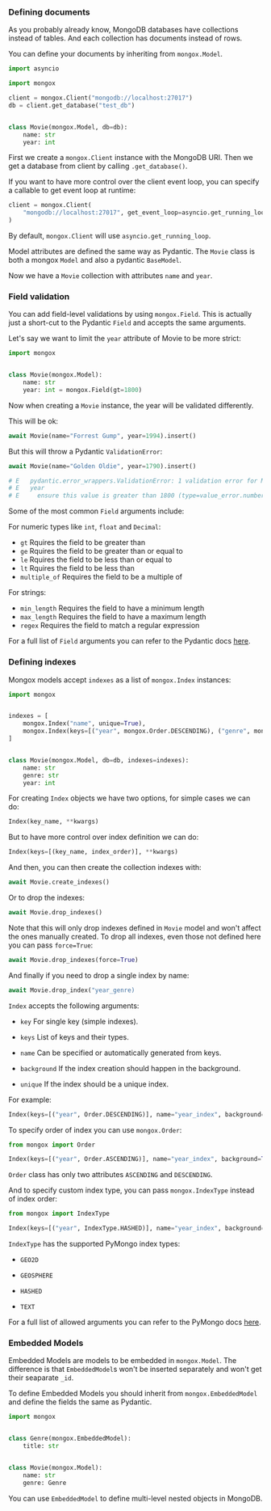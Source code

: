 ### Defining documents

As you probably already know, MongoDB databases have collections instead of tables.
And each collection has documents instead of rows.

You can define your documents by inheriting from `mongox.Model`.

```python
import asyncio

import mongox

client = mongox.Client("mongodb://localhost:27017")
db = client.get_database("test_db")


class Movie(mongox.Model, db=db):
    name: str
    year: int
```

First we create a `mongox.Client` instance with the MongoDB URI.
Then we get a database from client by calling `.get_database()`.

If you want to have more control over the client event loop,
you can specify a callable to get event loop at runtime:

```python
client = mongox.Client(
    "mongodb://localhost:27017", get_event_loop=asyncio.get_running_loop
)
```

By default, `mongox.Client` will use `asyncio.get_running_loop`.

Model attributes are defined the same way as Pydantic. The `Movie` class
is both a mongox `Model` and also a pydantic `BaseModel`.

Now we have a `Movie` collection with attributes `name` and `year`.

### Field validation

You can add field-level validations by using `mongox.Field`.
This is actually just a short-cut to the Pydantic `Field` and accepts the same arguments.

Let's say we want to limit the `year` attribute of Movie to be more strict:

```python
import mongox


class Movie(mongox.Model):
    name: str
    year: int = mongox.Field(gt=1800)
```

Now when creating a `Movie` instance, the year will be validated differently.

This will be ok:

```python
await Movie(name="Forrest Gump", year=1994).insert()
```

But this will throw a Pydantic `ValidationError`:

```python
await Movie(name="Golden Oldie", year=1790).insert()

# E   pydantic.error_wrappers.ValidationError: 1 validation error for Movie
# E   year
# E     ensure this value is greater than 1800 (type=value_error.number.not_gt; limit_value=1800)
```

Some of the most common `Field` arguments include:

For numeric types like `int`, `float` and `Decimal`:

* `gt` Rquires the field to be greater than
* `ge` Rquires the field to be greater than or equal to
* `le` Rquires the field to be less than or equal to
* `lt` Rquires the field to be less than
* `multiple_of` Requires the field to be a multiple of

For strings:

* `min_length` Requires the field to have a minimum length
* `max_length` Requires the field to have a maximum length
* `regex` Requires the field to match a regular expression

For a full list of `Field` arguments you can refer to
the Pydantic docs [here](https://pydantic-docs.helpmanual.io/usage/schema/#field-customisation).

### Defining indexes

Mongox models accept `indexes` as a list of `mongox.Index` instances:

```python
import mongox


indexes = [
    mongox.Index("name", unique=True),
    mongox.Index(keys=[("year", mongox.Order.DESCENDING), ("genre", mongox.IndexType.HASHED)]),
]


class Movie(mongox.Model, db=db, indexes=indexes):
    name: str
    genre: str
    year: int 
```

For creating `Index` objects we have two options, for simple cases we can do:

```python
Index(key_name, **kwargs)
```

But to have more control over index definition we can do:

```python
Index(keys=[(key_name, index_order)], **kwargs)
```

And then, you can then create the collection indexes with:

```python
await Movie.create_indexes()
```

Or to drop the indexes:

```python
await Movie.drop_indexes()
```

Note that this will only drop indexes defined in `Movie` model and
won't affect the ones manually created.
To drop all indexes, even those not defined here you can pass `force=True`:

```python
await Movie.drop_indexes(force=True)
```

And finally if you need to drop a single index by name:

```python
await Movie.drop_index("year_genre)
```

`Index` accepts the following arguments:

* `key` For single key (simple indexes).

* `keys` List of keys and their types.

* `name` Can be specified or automatically generated from keys.

* `background` If the index creation should happen in the background.

* `unique` If the index should be a unique index.

For example:

```python
Index(keys=[("year", Order.DESCENDING)], name="year_index", background=True)
```

To specify order of index you can use `mongox.Order`:

```python
from mongox import Order

Index(keys=[("year", Order.ASCENDING)], name="year_index", background=True)
```

`Order` class has only two attributes `ASCENDING` and `DESCENDING`.

And to specify custom index type, you can pass `mongox.IndexType` instead of index order:

```python
from mongox import IndexType

Index(keys=[("year", IndexType.HASHED)], name="year_index", background=True)
```

`IndexType` has the supported PyMongo index types:

* `GEO2D`

* `GEOSPHERE`

* `HASHED`

* `TEXT`

For a full list of allowed arguments you can refer to the PyMongo docs [here](https://pymongo.readthedocs.io/en/stable/api/pymongo/operations.html#pymongo.operations.IndexModel).

### Embedded Models

Embedded Models are models to be embedded in `mongox.Model`.
The difference is that `EmbeddedModel`s won't be inserted separately
and won't get their seaparate `_id`.

To define Embedded Models you should inherit from `mongox.EmbeddedModel`
and define the fields the same as Pydantic.

```python
import mongox


class Genre(mongox.EmbeddedModel):
    title: str


class Movie(mongox.Model):
    name: str
    genre: Genre
```

You can use `EmbeddedModel` to define multi-level nested objects in MongoDB.
